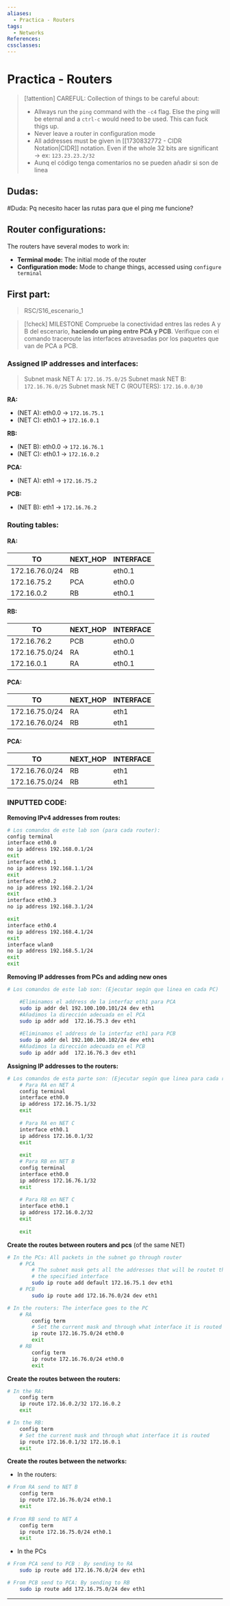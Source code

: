 ```yaml
---
aliases:
  - Practica - Routers
tags:
  - Networks
References: 
cssclasses:
---
```

# Practica - Routers


> [!attention] CAREFUL: 
> Collection of things to be careful about:
> + Allways run the `ping` command with the `-c4` flag. Else the ping will be eternal and a `ctrl-c` would need to be used. This can fuck thigs up. 
> + Never leave a router in configuration mode
> + All addresses must be given in [[1730832772 - CIDR Notation|CIDR]] notation. Even if the whole 32 bits are significant → ex: `123.23.23.2/32` 
> + Aunq el código tenga comentarios no se pueden añadir si son de linea

## Dudas: 
#Duda: Pq necesito hacer las rutas para que el ping me funcione?



## Router configurations: 
The routers have several modes to work in: 
+ **Terminal mode:** The initial mode of the router 
+ **Configuration mode:** Mode to change things, accessed using `configure terminal` 
## First part: 
> RSC/S16_escenario_1

> [!check] MILESTONE 
>  Compruebe la conectividad entres las redes A y B del escenario, **haciendo un ping entre PCA y PCB**. Verifique con el comando traceroute las interfaces atravesadas por los paquetes que van de PCA a PCB.

### Assigned IP addresses and interfaces:
> Subnet mask NET A: `172.16.75.0/25` 
> Subnet mask NET B: `172.16.76.0/25` 
> Subnet mask NET C (ROUTERS): `172.16.0.0/30` 


**RA:**
+ (NET A): eth0.0 → `172.16.75.1` 
+ (NET C): eth0.1 → `172.16.0.1` 

**RB:**
+ (NET B): eth0.0 → `172.16.76.1`
+ (NET C): eth0.1 → `172.16.0.2` 

**PCA:** 
+ (NET A): eth1 → `172.16.75.2` 

**PCB:**
+ (NET B): eth1 → `172.16.76.2`

### Routing tables: 

#### RA:

| TO             | NEXT_HOP | INTERFACE |
| -------------- | -------- | --------- |
| 172.16.76.0/24 | RB       | eth0.1    |
| 172.16.75.2    | PCA      | eth0.0    |
| 172.16.0.2     | RB       | eth0.1    |
#### RB:


| TO             | NEXT_HOP | INTERFACE |
| -------------- | -------- | --------- |
| 172.16.76.2    | PCB      | eth0.0    |
| 172.16.75.0/24 | RA       | eth0.1    |
| 172.16.0.1     | RA       | eth0.1    |
#### PCA:


| TO             | NEXT_HOP | INTERFACE |
| -------------- | -------- | --------- |
| 172.16.75.0/24 | RA       | eth1      |
| 172.16.76.0/24 | RB       | eth1      |
#### PCA:


| TO             | NEXT_HOP | INTERFACE |
| -------------- | -------- | --------- |
| 172.16.76.0/24 | RB       | eth1      |
| 172.16.75.0/24 | RB       | eth1      |


### INPUTTED CODE: 
**Removing IPv4 addresses from routes:**
```sh
# Los comandos de este lab son (para cada router): 
config terminal
interface eth0.0
no ip address 192.168.0.1/24
exit
interface eth0.1
no ip address 192.168.1.1/24
exit
interface eth0.2
no ip address 192.168.2.1/24
exit 
interface eth0.3 
no ip address 192.168.3.1/24

exit
interface eth0.4
no ip address 192.168.4.1/24
exit
interface wlan0
no ip address 192.168.5.1/24
exit 
exit
```

**Removing IP addresses from PCs and adding new ones**
```sh
# Los comandos de este lab son: (Ejecutar según que linea en cada PC)

	#Eliminamos el address de la interfaz eth1 para PCA
	sudo ip addr del 192.100.100.101/24 dev eth1
	#Añadimos la dirección adecuada en el PCA
	sudo ip addr add  172.16.75.3 dev eth1
	
	#Eliminamos el address de la interfaz eth1 para PCB
	sudo ip addr del 192.100.100.102/24 dev eth1
	#Añadimos la dirección adecuada en el PCB
	sudo ip addr add  172.16.76.3 dev eth1

```

**Assigning IP addresses to the routers:**
```sh
# Los comandos de esta parte son: (Ejecutar según que linea para cada router)
	# Para RA en NET A
	config terminal
	interface eth0.0
	ip address 172.16.75.1/32
	exit
	
	# Para RA en NET C
	interface eth0.1
	ip address 172.16.0.1/32
	exit 
	
	exit
	# Para RB en NET B
	config terminal 
	interface eth0.0
	ip address 172.16.76.1/32
	exit
	
	# Para RB en NET C
	interface eth0.1
	ip address 172.16.0.2/32
	exit
	
	exit
```

**Create the routes between routers and pcs** (of the same NET)
```sh
# In the PCs: All packets in the subnet go through router
	# PCA
		# The subnet mask gets all the addresses that will be routet through
		# the specified interface
		sudo ip route add default 172.16.75.1 dev eth1
	# PCB
		sudo ip route add 172.16.76.0/24 dev eth1

# In the routers: The interface goes to the PC
	# RA
		config term 
		# Set the current mask and through what interface it is routed
		ip route 172.16.75.0/24 eth0.0
		exit
	# RB
		config term
		ip route 172.16.76.0/24 eth0.0
		exit
```

**Create the routes between the routers:**
```sh
# In the RA:
	config term
	ip route 172.16.0.2/32 172.16.0.2
	exit

# In the RB:
	config term 
	# Set the current mask and through what interface it is routed
	ip route 172.16.0.1/32 172.16.0.1
	exit
```

**Create the routes between the networks:**
+ In the routers:
```sh
# From RA send to NET B
	config term
	ip route 172.16.76.0/24 eth0.1
	exit
	
# From RB send to NET A
	config term 
	ip route 172.16.75.0/24 eth0.1
	exit
```

+ In the PCs 
```sh
# From PCA send to PCB : By sending to RA
	sudo ip route add 172.16.76.0/24 dev eth1

# From PCB send to PCA: By sending to RB
	sudo ip route add 172.16.75.0/24 dev eth1

```
***